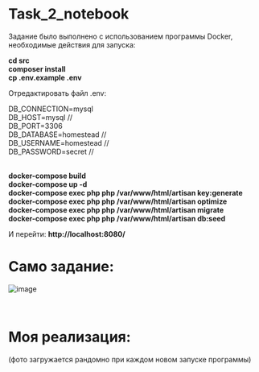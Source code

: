# Task_2_notebook
<p>Задание было выполнено с использованием программы Docker, необходимые действия для запуска:</p>

<b>cd src</b><br>
<b>composer install</b><br>
<b>cp .env.example .env</b><br>

<p>Отредактировать файл .env:</p>
DB_CONNECTION=mysql<br>
DB_HOST=mysql //<br>
DB_PORT=3306<br>
DB_DATABASE=homestead //<br>
DB_USERNAME=homestead //<br>
DB_PASSWORD=secret //<br><br>

<b>docker-compose build</b><br>
<b>docker-compose up -d</b><br>
<b>docker-compose exec php php /var/www/html/artisan key:generate</b><br>
<b>docker-compose exec php php /var/www/html/artisan optimize</b><br>
<b>docker-compose exec php php /var/www/html/artisan migrate</b><br>
<b>docker-compose exec php php /var/www/html/artisan db:seed</b><br>

И перейти: <b>http://localhost:8080/</b>

<h1>Само задание:</h1>

![image](https://user-images.githubusercontent.com/112812361/216950921-86ee3174-cb89-4fad-bd0e-6cc31910ada2.png)

<br>
<h1>Моя реализация:</h1>
<p>(фото загружается рандомно при каждом новом запуске программы)</p>
